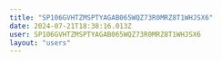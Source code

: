 ```yaml
---
title: "SP106GVHTZMSPTYAGAB065WQZ73R0MRZ8T1WHJSX6"
date: 2024-07-21T18:38:16.013Z
user: SP106GVHTZMSPTYAGAB065WQZ73R0MRZ8T1WHJSX6
layout: "users"
---
```

    
